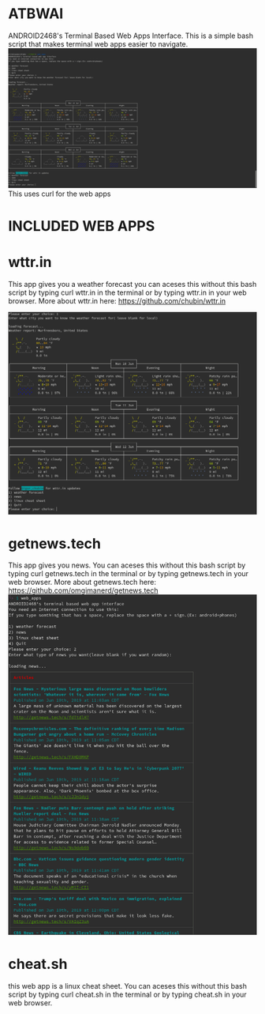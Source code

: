 # ATBWAI
ANDROID2468's Terminal Based Web Apps Interface. This is a simple bash script that makes terminal web apps easier to navigate.
![alt text](https://github.com/ANDROID2468/ATBWAI/blob/master/Screenshot%20from%202019-06-10%2015-25-51.png)
This uses curl for the web apps
# INCLUDED WEB APPS

# wttr.in
This app gives you a weather forecast
you can aceses this without this bash script by typing curl wttr.in in the terminal or by typing wttr.in in your web browser.
More about wttr.in here: https://github.com/chubin/wttr.in

![alt text](https://github.com/ANDROID2468/ATBWAI/blob/master/wttr.in.png)

# getnews.tech
This app gives you news.
You can aceses this without this bash script by typing curl getnews.tech in the terminal or by typing getnews.tech in your web browser.
More about getnews.tech here: https://github.com/omgimanerd/getnews.tech
![alt text](https://github.com/ANDROID2468/ATBWAI/blob/master/curl%20getnews.tech.png)

# cheat.sh
this web app is a linux cheat sheet.
You can aceses this without this bash script by typing curl cheat.sh in the terminal or by typing cheat.sh in your web browser.

